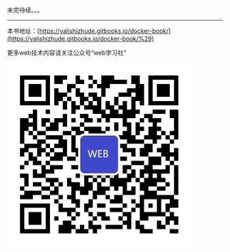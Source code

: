 未完待续。。。

---

本书地址：[https://yalishizhude.gitbooks.io/docker-book/](https://yalishizhude.gitbooks.io/docker-book/%29)

更多web技术内容请关注公众号“web学习社”

![](/assets/webclub.jpg)

